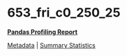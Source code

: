 # 653_fri_c0_250_25

[**Pandas Profiling Report**](https://epistasislab.github.io/penn-ml-benchmarks/profile/653_fri_c0_250_25.html)

[Metadata](metadata.yaml) | [Summary Statistics](summary_stats.tsv)


